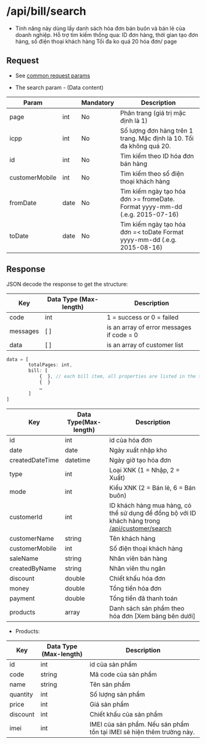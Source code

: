 # /api/bill/search

* Tính năng này dùng lấy danh sách hóa đơn bán buôn và bán lẻ của doanh nghiệp. Hỗ trợ tìm kiếm thống qua: ID đơn hàng, thời gian tạo đơn hàng, số điện thoại khách hàng Tối đa ko quá 20 hóa đơn/ page

## Request

* See [common request params](/api.md#request)

* The search param - \(Data content\)

| Param |  | Mandatory | Description |
| --- | --- | --- | --- |
| page | int | No | Phân trang \(giá trị mặc định là 1\) |
| icpp | int | No | Số lượng đơn hàng trên 1 trang. Mặc định là 10. Tối đa không quá 20. |
| id | int | No | Tìm kiếm theo ID hóa đơn bán hàng |
| customerMobile | int | No | Tìm kiếm theo số điện thoại khách hàng |
| fromDate | date | No | Tìm kiếm ngày tạo hóa đơn &gt;= fromeDate. Format yyyy-mm-dd \(.e.g. 2015-07-16\) |
| toDate | date | No | Tìm kiếm ngày tạo hóa đơn =&lt; toDate Format yyyy-mm-dd \(.e.g. 2015-08-16\) |

## Response

JSON decode the response to get the structure:

| Key | Data Type \(Max-length\) | Description |
| --- | --- | --- |
| code | int | 1 = success or 0 = failed |
| messages | \[ \] | is an array of error messages if code = 0 |
| data | \[ \] | is an array of customer list |

```js
data = [
        totalPages: int,
        bill: [
            {  }, // each bill item, all properties are listed in the table below
            {  }
            …
        ]
]
```

| Key | Data Type\(Max-length\) | Description |
| --- | --- | --- |
| id | int | id của hóa đơn |
| date| date | Ngày xuất nhập kho |
| createdDateTime | datetime | Ngày giờ tạo hóa đơn |
| type | int | Loại XNK (1 = Nhập, 2 = Xuất) |
| mode | int | Kiểu XNK (2 = Bán lẻ, 6 = Bán buôn) |
| customerId | int | ID khách hàng mua hàng, có thể sử dụng để đồng bộ với ID khách hàng trong [/api/customer/search](search.html) |
| customerName | string | Tên khách hàng |
| customerMobile | int | Số điện thoại khách hàng |
| saleName | string | Nhân viên bán hàng |
| createdByName | string | Nhân viên thu ngân |
| discount | double | Chiết khấu hóa đơn |
| money | double | Tổng tiền hóa đơn |
| payment | double | Tổng tiền đã thanh toán |
| products | array | Danh sách sản phẩm theo hóa đơn \[Xem bảng bên dưới\] |

* Products:

| Key | Data Type \(Max-length\) | Description |
| --- | --- | --- |
| id | int | id của sản phẩm |
| code | string | Mã code của sản phẩm |
| name | string | Tên sản phẩm |
| quantity | int | Số lượng sản phẩm |
| price | int | Giá sản phẩm |
| discount | int | Chiết khấu của sản phẩm |
| imei | int | IMEI của sản phẩm. Nếu sản phẩm tồn tại IMEI sẽ hiện thêm trường này. |




